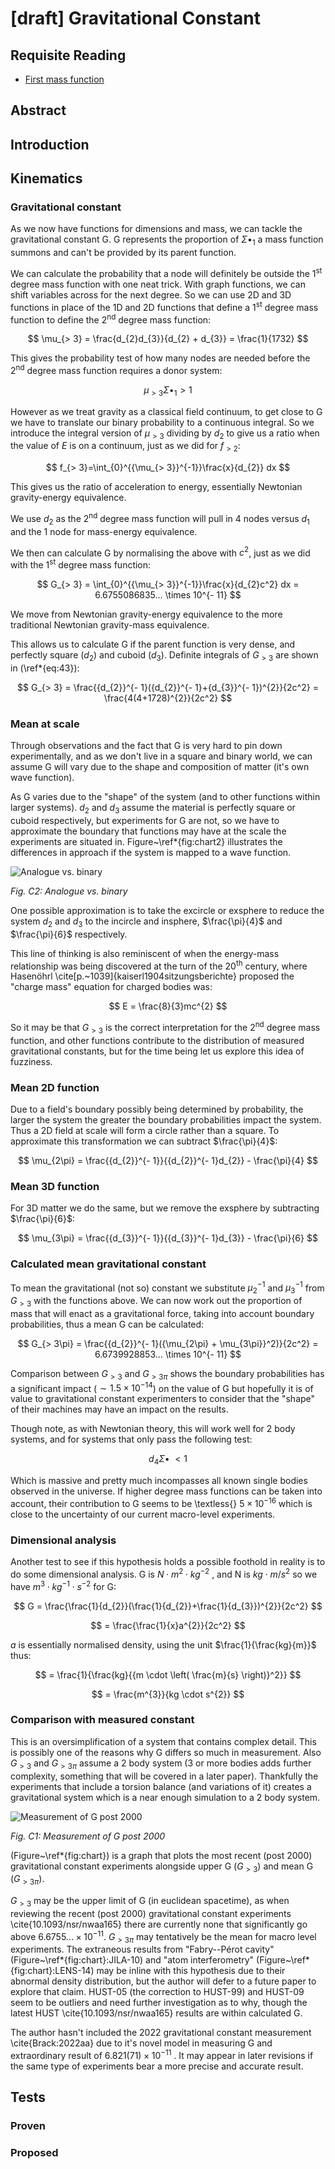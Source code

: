 <script type="text/javascript" id="MathJax-script" async
  src="https://cdn.jsdelivr.net/npm/mathjax@3/es5/tex-mml-chtml.js">
</script>

# [draft] Gravitational Constant

## Requisite Reading

- [First mass function](~/first-mass-function)

## Abstract


## Introduction


## Kinematics

### Gravitational constant

As we now have functions for dimensions and mass, we can tackle the
gravitational constant G. G represents the proportion of
$\Sigma \bullet_{1}$ a mass function summons and can't be provided by its
parent function.

We can calculate the probability that a node will definitely be outside
the 1<sup>st</sup> degree mass function with one neat trick. With
graph functions, we can shift variables across for the next degree. So
we can use 2D and 3D functions in place of the 1D and 2D functions that
define a 1<sup>st</sup> degree mass function to define the
2<sup>nd</sup> degree mass function:

$$
  \mu_{> 3} = \frac{d_{2}d_{3}}{d_{2} + d_{3}} = \frac{1}{1732}
$$

This gives the probability test of how many nodes are needed before the
2<sup>nd</sup> degree mass function requires a donor system:

$$
  \mu_{> 3}\Sigma \bullet_{1} > 1
$$

However as we treat gravity as a classical field continuum, to get close
to G we have to translate our binary probability to a continuous
integral. So we introduce the integral version of $\mu_{> 3}$ dividing
by $d_{2}$ to give us a ratio when the value of $E$ is on a continuum, just as we
did for $f_{> 2}$:

$$
  f_{> 3}=\int_{0}^{{\mu_{> 3}}^{-1}}\frac{x}{d_{2}} dx
$$

This gives us the ratio of acceleration to energy, essentially Newtonian
gravity-energy equivalence.

We use $d_{2}$ as the 2<sup>nd</sup> degree mass function will 
pull in 4 nodes versus $d_{1}$ and the 1 node for mass-energy equivalence.

We then can calculate G by normalising the above with $c^{2}$, just as
we did with the 1<sup>st</sup> degree mass function:

$$
  G_{> 3} = \int_{0}^{{\mu_{> 3}}^{-1}}\frac{x}{d_{2}c^2} dx = 6.6755086835... \times 10^{- 11} 
$$

We move from Newtonian gravity-energy equivalence to the more
traditional Newtonian gravity-mass equivalence.

This allows us to calculate G if the parent function is very dense, and
perfectly square ($d_{2}$) and cuboid ($d_{3}$). Definite integrals
of $G_{> 3}$ are shown in (\ref*{eq:43}):

$$
  G_{> 3} = \frac{{d_{2}}^{- 1}({d_{2}}^{- 1}+{d_{3}}^{- 1})^{2}}{2c^2}  = \frac{4(4+1728)^{2}}{2c^2}
$$

### Mean at scale

Through observations and the fact that G is very hard to pin down
experimentally, and as we don't live in a square and binary world, we
can assume G will vary due to the shape and composition of matter (it's own wave function).

As G varies due to the "shape" of the system (and to other functions
within larger systems). $d_{2}$ and $d_{3}$ assume the material is
perfectly square or cuboid respectively,
but experiments for G are not, so we have to approximate the boundary
that functions may have at the scale the experiments are situated in. 
Figure~\ref*{fig:chart2} illustrates the differences in approach if 
the system is mapped to a wave function.

<a name="chart2">![Analogue vs. binary](./figures/chart2.svg)</a>

*Fig. C2: Analogue vs. binary*

One possible approximation is to take the excircle or exsphere to reduce
the system $d_{2}$ and $d_{3}$ to the incircle and insphere,
$\frac{\pi}{4}$ and $\frac{\pi}{6}$ respectively.

This line of thinking is also reminiscent of when the energy-mass
relationship was being discovered at the turn of the
20<sup>th</sup> century, where Hasenöhrl \cite[p.~1039]{kaiserl1904sitzungsberichte} 
proposed the "charge mass" equation for charged bodies was:

$$
  E  = \frac{8}{3}mc^{2}
$$

So it may be that $G_{> 3}$ is the correct interpretation for the
2<sup>nd</sup> degree mass function, and other functions
contribute to the distribution of measured gravitational constants, but
for the time being let us explore this idea of fuzziness.

### Mean 2D function

Due to a field's boundary possibly being determined by probability, the
larger the system the greater the boundary probabilities impact the
system. Thus a 2D field at scale will form a circle rather than a
square. To approximate this transformation we can subtract
$\frac{\pi}{4}$:

$$
  \mu_{2\pi} = \frac{{d_{2}}^{- 1}}{{d_{2}}^{- 1}d_{2}} - \frac{\pi}{4}
$$

### Mean 3D function

For 3D matter we do the same, but we remove the exsphere by subtracting
$\frac{\pi}{6}$:

$$
  \mu_{3\pi} = \frac{{d_{3}}^{- 1}}{{d_{3}}^{- 1}d_{3}} - \frac{\pi}{6}
$$

### Calculated mean gravitational constant

To mean the gravitational (not so) constant we substitute
${\mu_{2}}^{- 1}$ and ${\mu_{3}}^{- 1}$ from $G_{> 3}$ with the
functions above. We can now work out the proportion of mass that will
enact as a gravitational force, taking into account boundary
probabilities, thus a mean G can be calculated:

$$
  G_{> 3\pi}  = \frac{{d_{2}}^{- 1}({\mu_{2\pi} + \mu_{3\pi}}^2)}{2c^2} = 6.6739928853... \times 10^{- 11}
$$

Comparison between $G_{> 3}$ and $G_{> 3\pi}$ shows the boundary
probabilities has a significant impact ($\sim 1.5 \times 10^{- 14}$)
on the value of G but hopefully it is of value to gravitational constant
experimenters to consider that the "shape" of their machines may have
an impact on the results.

Though note, as with Newtonian theory, this will work well for 2 body
systems, and for systems that only pass the following test:

$$
  d_{4}\Sigma \bullet\  < 1
$$

Which is massive and pretty much incompasses all known single bodies
observed in the universe. If higher degree mass functions can be taken
into account, their contribution to G seems to be \textless{}
$5 \times 10^{- 16}$ which is close to the uncertainty of our current
macro-level experiments.

### Dimensional analysis

Another test to see if this hypothesis holds a possible foothold in reality
is to do some dimensional analysis. G is $N\cdot m^{2}\cdot kg^{-2}$ ,
and N is $kg\cdot m/s^2$ so we have
$m^{3}\cdot kg^{-1}\cdot s^{-2}$ for G:

$$
  G = \frac{\frac{1}{d_{2}}(\frac{1}{d_{2}}+\frac{1}{d_{3}})^{2}}{2c^2}
$$

$$
  = \frac{\frac{1}{x}a^{2}}{2c^2}
$$

$a$ is essentially normalised density, using the unit
$\frac{1}{\frac{kg}{m}}$ thus:

$$
  = \frac{1}{\frac{kg}{{m \cdot \left( \frac{m}{s} \right)}^2}}
$$

$$
  = \frac{m^{3}}{kg \cdot s^{2}}
$$

### Comparison with measured constant

This is an oversimplification of a system that contains complex detail.
This is possibly one of the reasons why G differs so much in
measurement. Also $G_{> 3}$ and $G_{> 3\pi}$ assume a 2 body system
(3 or more bodies adds further complexity, something that will be
covered in a later paper). Thankfully the experiments that include a
torsion balance (and variations of it) creates a gravitational system
which is a near enough simulation to a 2 body system.

<a name="chart">![Measurement of G post 2000](./figures/chart.svg)</a>

*Fig. C1: Measurement of G post 2000*

(Figure~\ref*{fig:chart}) is a graph that plots the most recent (post 2000) gravitational
constant experiments alongside upper G ($G_{> 3}$) and mean G
($G_{> 3\pi}$).

$G_{> 3}$ may be the upper limit of G (in euclidean spacetime), as
when reviewing the recent (post 2000) gravitational constant experiments
\cite{10.1093/nsr/nwaa165} there are currently none that significantly go above
$6.6755... \times 10^{- 11}$. $G_{> 3\pi}$ may tentatively be the
mean for macro level experiments. The
extraneous results from "Fabry--Pérot cavity" (Figure~\ref*{fig:chart}:JILA-10) 
and "atom interferometry" (Figure~\ref*{fig:chart}:LENS-14) may be 
inline with this hypothesis due to their abnormal density distribution, but the author will defer to
a future paper to explore that claim. HUST-05 (the correction to
HUST-99) and HUST-09 seem to be outliers and need further investigation
as to why, though the latest HUST \cite{10.1093/nsr/nwaa165} results are within
calculated G.

The author hasn't included the 2022 gravitational constant measurement
\cite{Brack:2022aa} due to it's novel model in measuring G and extraordinary
result of $6.821(71) \times 10^{- 11}$ . It may appear in later
revisions if the same type of experiments bear a more precise and
accurate result.


## Tests


### Proven


### Proposed